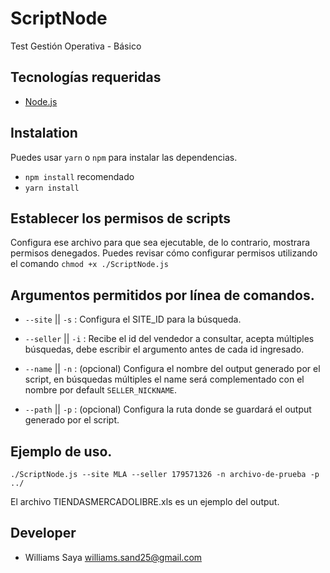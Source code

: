 # ScriptNode

Test Gestión Operativa - Básico

## Tecnologías requeridas

- [Node.js](https://nodejs.org/es/download/)

## Instalation

Puedes usar `yarn` o `npm` para instalar las dependencias.

- `npm install` recomendado
- `yarn install`

## Establecer los permisos de scripts

Configura ese archivo para que sea ejecutable, de lo contrario, mostrara permisos denegados. Puedes revisar cómo configurar permisos utilizando el comando `chmod +x ./ScriptNode.js`

## Argumentos permitidos por línea de comandos.

- `--site` || `-s` : Configura el SITE_ID para la búsqueda.

- `--seller` || `-i` : Recibe el id del vendedor a consultar, acepta múltiples búsquedas, debe escribir el argumento antes de cada id ingresado.

- `--name` || `-n` : (opcional) Configura el nombre del output generado por el script, en búsquedas múltiples el name será complementado con el nombre por default `SELLER_NICKNAME`.

- `--path` || `-p` : (opcional) Configura la ruta donde se guardará el output generado por el script.

## Ejemplo de uso.

`./ScriptNode.js --site MLA --seller 179571326 -n archivo-de-prueba -p ../`

El archivo TIENDASMERCADOLIBRE.xls es un ejemplo del output.

## Developer

- Williams Saya <williams.sand25@gmail.com>
